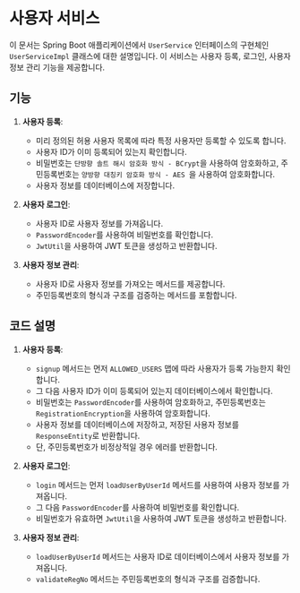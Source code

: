 # 사용자 서비스

이 문서는 Spring Boot 애플리케이션에서 `UserService` 인터페이스의 구현체인 `UserServiceImpl` 클래스에 대한 설명입니다. 이 서비스는 사용자 등록, 로그인, 사용자 정보 관리 기능을 제공합니다.

## 기능

1. **사용자 등록**:
    - 미리 정의된 허용 사용자 목록에 따라 특정 사용자만 등록할 수 있도록 합니다.
    - 사용자 ID가 이미 등록되어 있는지 확인합니다.
    - 비밀번호는 `단방향 솔트 해시 암호화 방식 - BCrypt`을 사용하여 암호화하고, 주민등록번호는 `양방향 대칭키 암호화 방식 - AES `을 사용하여 암호화합니다.
    - 사용자 정보를 데이터베이스에 저장합니다.

2. **사용자 로그인**:
    - 사용자 ID로 사용자 정보를 가져옵니다.
    - `PasswordEncoder`를 사용하여 비밀번호를 확인합니다.
    - `JwtUtil`을 사용하여 JWT 토큰을 생성하고 반환합니다.

3. **사용자 정보 관리**:
    - 사용자 ID로 사용자 정보를 가져오는 메서드를 제공합니다.
    - 주민등록번호의 형식과 구조를 검증하는 메서드를 포함합니다.

## 코드 설명

1. **사용자 등록**:
    - `signup` 메서드는 먼저 `ALLOWED_USERS` 맵에 따라 사용자가 등록 가능한지 확인합니다.
    - 그 다음 사용자 ID가 이미 등록되어 있는지 데이터베이스에서 확인합니다.
    - 비밀번호는 `PasswordEncoder`를 사용하여 암호화하고, 주민등록번호는 `RegistrationEncryption`을 사용하여 암호화합니다.
    - 사용자 정보를 데이터베이스에 저장하고, 저장된 사용자 정보를 `ResponseEntity`로 반환합니다.
    - 단, 주민등록번호가 비정상적일 경우 에러를 반환합니다.
   
2. **사용자 로그인**:
    - `login` 메서드는 먼저 `loadUserByUserId` 메서드를 사용하여 사용자 정보를 가져옵니다.
    - 그 다음 `PasswordEncoder`를 사용하여 비밀번호를 확인합니다.
    - 비밀번호가 유효하면 `JwtUtil`을 사용하여 JWT 토큰을 생성하고 반환합니다.

3. **사용자 정보 관리**:
    - `loadUserByUserId` 메서드는 사용자 ID로 데이터베이스에서 사용자 정보를 가져옵니다.
    - `validateRegNo` 메서드는 주민등록번호의 형식과 구조를 검증합니다.
